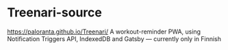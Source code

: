 # Treenari-source
 https://paloranta.github.io/Treenari/ A workout-reminder PWA, using Notification Triggers API, IndexedDB and Gatsby — currently only in Finnish
